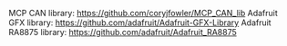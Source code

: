 MCP CAN library: https://github.com/coryjfowler/MCP_CAN_lib
Adafruit GFX library: https://github.com/adafruit/Adafruit-GFX-Library
Adafruit RA8875 library: https://github.com/adafruit/Adafruit_RA8875
